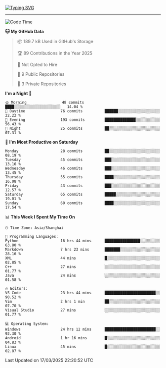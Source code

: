 <a href="https://git.io/typing-svg"><img src="https://readme-typing-svg.demolab.com?font=Jersey+10&size=33&pause=1000&color=0077B8&vCenter=true&width=429&height=46&lines=TALK+LESS,+SMILE+MORE." alt="Typing SVG" /></a>

---

<!--START_SECTION:waka-->
![Code Time](http://img.shields.io/badge/Code%20Time-208%20hrs%209%20mins-blue)

**🐱 My GitHub Data** 

> 📦 189.7 kB Used in GitHub's Storage 
 > 
> 🏆 89 Contributions in the Year 2025
 > 
> 🚫 Not Opted to Hire
 > 
> 📜 9 Public Repositories 
 > 
> 🔑 3 Private Repositories 
 > 
**I'm a Night 🦉** 

```text
🌞 Morning                48 commits          ████░░░░░░░░░░░░░░░░░░░░░   14.04 % 
🌆 Daytime                76 commits          ██████░░░░░░░░░░░░░░░░░░░   22.22 % 
🌃 Evening                193 commits         ██████████████░░░░░░░░░░░   56.43 % 
🌙 Night                  25 commits          ██░░░░░░░░░░░░░░░░░░░░░░░   07.31 % 
```
📅 **I'm Most Productive on Saturday** 

```text
Monday                   28 commits          ██░░░░░░░░░░░░░░░░░░░░░░░   08.19 % 
Tuesday                  45 commits          ███░░░░░░░░░░░░░░░░░░░░░░   13.16 % 
Wednesday                46 commits          ███░░░░░░░░░░░░░░░░░░░░░░   13.45 % 
Thursday                 55 commits          ████░░░░░░░░░░░░░░░░░░░░░   16.08 % 
Friday                   43 commits          ███░░░░░░░░░░░░░░░░░░░░░░   12.57 % 
Saturday                 65 commits          █████░░░░░░░░░░░░░░░░░░░░   19.01 % 
Sunday                   60 commits          ████░░░░░░░░░░░░░░░░░░░░░   17.54 % 
```


📊 **This Week I Spent My Time On** 

```text
🕑︎ Time Zone: Asia/Shanghai

💬 Programming Languages: 
Python                   16 hrs 44 mins      ████████████████░░░░░░░░░   63.80 % 
Markdown                 7 hrs 23 mins       ███████░░░░░░░░░░░░░░░░░░   28.16 % 
XML                      44 mins             █░░░░░░░░░░░░░░░░░░░░░░░░   02.85 % 
C++                      27 mins             ░░░░░░░░░░░░░░░░░░░░░░░░░   01.77 % 
Java                     24 mins             ░░░░░░░░░░░░░░░░░░░░░░░░░   01.58 % 

🔥 Editors: 
VS Code                  23 hrs 44 mins      ███████████████████████░░   90.52 % 
Vim                      2 hrs 1 min         ██░░░░░░░░░░░░░░░░░░░░░░░   07.70 % 
Visual Studio            27 mins             ░░░░░░░░░░░░░░░░░░░░░░░░░   01.77 % 

💻 Operating System: 
Windows                  24 hrs 12 mins      ███████████████████████░░   92.30 % 
Android                  1 hr 16 mins        █░░░░░░░░░░░░░░░░░░░░░░░░   04.83 % 
Linux                    45 mins             █░░░░░░░░░░░░░░░░░░░░░░░░   02.87 % 
```


 Last Updated on 17/03/2025 22:20:52 UTC
<!--END_SECTION:waka-->
